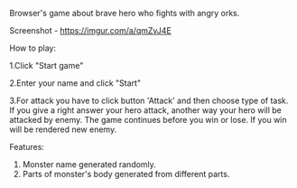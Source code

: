 Browser's game about brave hero who fights with angry orks.

Screenshot - https://imgur.com/a/qmZvJ4E

How to play: 

1.Click "Start game"

2.Enter your name and click "Start"

3.For attack you have to click button 'Attack' and then choose type of task. If you give a right answer your hero attack, another way your hero will be attacked by enemy. The game continues before you win or lose. If you win will be rendered new enemy.

Features: 
1. Monster name generated randomly. 
2. Parts of monster's body generated from different parts.
